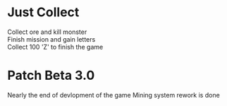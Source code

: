 # Just Collect
Collect ore and kill monster  
Finish mission and gain letters  
Collect 100 'Z' to finish the game

# Patch Beta 3.0
Nearly the end of devlopment of the game
Mining system rework is done
